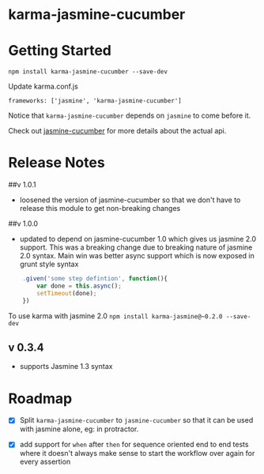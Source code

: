 karma-jasmine-cucumber
================

# Getting Started

	npm install karma-jasmine-cucumber --save-dev
	
Update karma.conf.js

	frameworks: ['jasmine', 'karma-jasmine-cucumber']
	
Notice that `karma-jasmine-cucumber` depends on `jasmine` to come before it.

Check out [jasmine-cucumber](https://github.com/DealerDotCom/jasmine-cucumber) for more details about the actual api. 

# Release Notes
##v 1.0.1
* loosened the version of jasmine-cucumber so that we don't have to release this module to get non-breaking changes

##v 1.0.0
* updated to depend on jasmine-cucumber 1.0 which gives us jasmine 2.0 support. This was a breaking change due to breaking nature of jasmine 2.0 syntax. Main win was better async support which is now exposed in grunt style syntax

```javascript
	.given('some step defintion', function(){
		var done = this.async();
		setTimeout(done);
	})
```
To use karma with jasmine 2.0  `npm install karma-jasmine@~0.2.0 --save-dev`

## v 0.3.4
* supports Jasmine 1.3 syntax

# Roadmap
* [x] Split `karma-jasmine-cucumber` to `jasmine-cucumber` so that it can be used with jasmine alone, eg: in protractor. 
* [x] add support for `when` after `then` for sequence oriented end to end tests where it doesn't always make sense to start the workflow over again for every assertion

	
